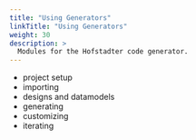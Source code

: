 ```yaml
---
title: "Using Generators"
linkTitle: "Using Generators"
weight: 30
description: >
  Modules for the Hofstadter code generator.
---
```


- project setup
- importing
- designs and datamodels
- generating
- customizing
- iterating

